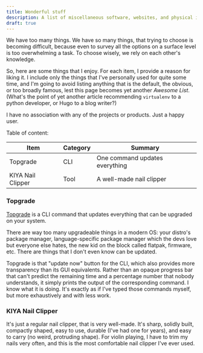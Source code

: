 ```yaml
---
title: Wonderful stuff
description: A list of miscellaneous software, websites, and physical items that I really enjoy using.
draft: true
---
```


We have too many things. We have so many things, that trying to choose is becoming difficult, because even to survey all the options on a surface level is too overwhelming a task. To choose wisely, we rely on each other's knowledge.

So, here are some things that I enjoy. For each item, I provide a reason for liking it. I include only the things that I've personally used for quite some time, and I'm going to avoid listing anything that is the default, the obvious, or too broadly famous, lest this page becomes yet another _Awesome List_. (What's the point of yet another article recommending `virtualenv` to a python developer, or Hugo to a blog writer?)

I have no association with any of the projects or products. Just a happy user.

Table of content:

| Item              | Category | Summary                        |
| ----------------- | -------- | ------------------------------ |
| Topgrade          | CLI      | One command updates everything |
| KIYA Nail Clipper | Tool     | A well-made nail clipper       |


### Topgrade

[Topgrade](https://github.com/r-darwish/topgrade) is a CLI command that updates everything that can be upgraded on your system. 

There are way too many upgradeable things in a modern OS: your distro's package manager, language-specific package manager which the devs love but everyone else hates, the new kid on the block called flatpak, firmware, etc. There are things that I don't even know can be updated. 

Topgrade is that "update now" button for the CLI, which also provides more transparency than its GUI equivalents. Rather than an opaque progress bar that can't predict the remaining time and a percentage number that nobody understands, it simply prints the output of the corresponding command. I know what it is doing. It's exactly as if I've typed those commands myself, but more exhaustively and with less work.


### KIYA Nail Clipper

It's just a regular nail clipper, that is very well-made. It's sharp, solidly built, compactly shaped, easy to use, durable (I've had one for years), and easy to carry (no weird, protruding shape). For violin playing, I have to trim my nails very often, and this is the most comfortable nail clipper I've ever used.



  



